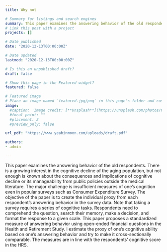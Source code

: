 ```yaml
---
title: Why not

# Summary for listings and search engines
summary: This paper examines the answering behavior of the old respondents. There is a growing interest in the cognitive decline of the aging population, but not enough is known about the consequences and implications of cognitive decline or its manageability from public policies outside the medical literature. The major challenge is insufficient measures of one’s cognition even in popular surveys such as Consumer Expenditure Survey. The objective of the paper is to create the individual proxy from each respondent’s answering behavior in the survey data. Note that taking a survey requires a series of cognitive tasks. Respondents need to comprehend the question, search their memory, make a decision, and format the response to a given scale. This paper proposes a standardized measure of answering behavior using open-ended financial questions in the Health and Retirement Study. I estimate the proxy of one’s cognitive ability based on one’s answering behavior and try to make it cross-sectionally comparable. The measures are in line with the respondents’ cognitive score in the HRS.  
# Link this post with a project
projects: []

# Date published
date: "2020-12-13T00:00:00Z"

# Date updated
lastmod: "2020-12-13T00:00:00Z"

# Is this an unpublished draft?
draft: false

# Show this page in the Featured widget?
featured: false

# Featured image
# Place an image named `featured.jpg/png` in this page's folder and customize its options here.
image:
  #caption: 'Image credit: [**Unsplash**](https://unsplash.com/photos/CpkOjOcXdUY)'
  #focal_point: ""
  #placement: 2
  #preview_only: false

url_pdf: "https://www.yeabinmoon.com/uploads/draft.pdf"

authors:
- admin

---
```

This paper examines the answering behavior of the old respondents. There is a growing interest in the cognitive decline of the aging population, but not enough is known about the consequences and implications of cognitive decline or its manageability from public policies outside the medical literature. The major challenge is insufficient measures of one’s cognition even in popular surveys such as Consumer Expenditure Survey. The objective of the paper is to create the individual proxy from each respondent’s answering behavior in the survey data. Note that taking a survey requires a series of cognitive tasks. Respondents need to comprehend the question, search their memory, make a decision, and format the response to a given scale. This paper proposes a standardized measure of answering behavior using open-ended financial questions in the Health and Retirement Study. I estimate the proxy of one’s cognitive ability based on one’s answering behavior and try to make it cross-sectionally comparable. The measures are in line with the respondents’ cognitive score in the HRS.  

